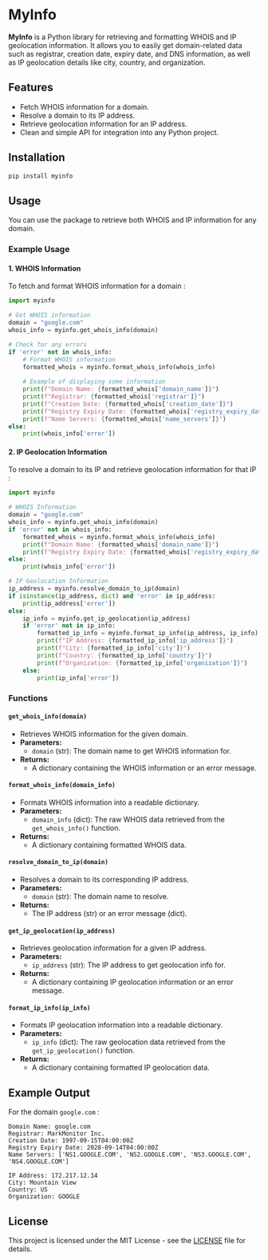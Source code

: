 # MyInfo

**MyInfo** is a Python library for retrieving and formatting WHOIS and IP geolocation information. It allows you to easily get domain-related data such as registrar, creation date, expiry date, and DNS information, as well as IP geolocation details like city, country, and organization.

## Features

- Fetch WHOIS information for a domain.
- Resolve a domain to its IP address.
- Retrieve geolocation information for an IP address.
- Clean and simple API for integration into any Python project.

## Installation

```bash
pip install myinfo
```

## Usage

You can use the package to retrieve both WHOIS and IP information for any domain.

### Example Usage

#### 1. WHOIS Information

To fetch and format WHOIS information for a domain : 

```python
import myinfo

# Get WHOIS information
domain = "google.com"
whois_info = myinfo.get_whois_info(domain)

# Check for any errors
if 'error' not in whois_info:
    # Format WHOIS information
    formatted_whois = myinfo.format_whois_info(whois_info)
    
    # Example of displaying some information
    print(f"Domain Name: {formatted_whois['domain_name']}")
    print(f"Registrar: {formatted_whois['registrar']}")
    print(f"Creation Date: {formatted_whois['creation_date']}")
    print(f"Registry Expiry Date: {formatted_whois['registry_expiry_date']}")
    print(f"Name Servers: {formatted_whois['name_servers']}")
else:
    print(whois_info['error'])
```

#### 2. IP Geolocation Information

To resolve a domain to its IP and retrieve geolocation information for that IP :

```python
import myinfo

# WHOIS Information
domain = "google.com"
whois_info = myinfo.get_whois_info(domain)
if 'error' not in whois_info:
    formatted_whois = myinfo.format_whois_info(whois_info)
    print(f"Domain Name: {formatted_whois['domain_name']}")
    print(f"Registry Expiry Date: {formatted_whois['registry_expiry_date']}")
else:
    print(whois_info['error'])

# IP Geolocation Information
ip_address = myinfo.resolve_domain_to_ip(domain)
if isinstance(ip_address, dict) and 'error' in ip_address:
    print(ip_address['error'])
else:
    ip_info = myinfo.get_ip_geolocation(ip_address)
    if 'error' not in ip_info:
        formatted_ip_info = myinfo.format_ip_info(ip_address, ip_info)
        print(f"IP Address: {formatted_ip_info['ip_address']}")
        print(f"City: {formatted_ip_info['city']}")
        print(f"Country: {formatted_ip_info['country']}")
        print(f"Organization: {formatted_ip_info['organization']}")
    else:
        print(ip_info['error'])

```

### Functions

#### `get_whois_info(domain)`
- Retrieves WHOIS information for the given domain.
- **Parameters:**
    - `domain` (str): The domain name to get WHOIS information for.
- **Returns:**
    - A dictionary containing the WHOIS information or an error message.

#### `format_whois_info(domain_info)`
- Formats WHOIS information into a readable dictionary.
- **Parameters:**
    - `domain_info` (dict): The raw WHOIS data retrieved from the `get_whois_info()` function.
- **Returns:**
    - A dictionary containing formatted WHOIS data.

#### `resolve_domain_to_ip(domain)`
- Resolves a domain to its corresponding IP address.
- **Parameters:**
    - `domain` (str): The domain name to resolve.
- **Returns:**
    - The IP address (str) or an error message (dict).

#### `get_ip_geolocation(ip_address)`
- Retrieves geolocation information for a given IP address.
- **Parameters:**
    - `ip_address` (str): The IP address to get geolocation info for.
- **Returns:**
    - A dictionary containing IP geolocation information or an error message.

#### `format_ip_info(ip_info)`
- Formats IP geolocation information into a readable dictionary.
- **Parameters:**
    - `ip_info` (dict): The raw geolocation data retrieved from the `get_ip_geolocation()` function.
- **Returns:**
    - A dictionary containing formatted IP geolocation data.

## Example Output

For the domain `google.com` :

```
Domain Name: google.com  
Registrar: MarkMonitor Inc.  
Creation Date: 1997-09-15T04:00:00Z  
Registry Expiry Date: 2028-09-14T04:00:00Z  
Name Servers: ['NS1.GOOGLE.COM', 'NS2.GOOGLE.COM', 'NS3.GOOGLE.COM', 'NS4.GOOGLE.COM']

IP Address: 172.217.12.14  
City: Mountain View  
Country: US  
Organization: GOOGLE
```

## License

This project is licensed under the MIT License - see the [LICENSE](LICENSE) file for details.
